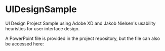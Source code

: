 # UIDesignSample
UI Design Project Sample using Adobe XD and Jakob Nielsen's usability heuristics for user interface design.

A PowerPoint file is provided in the project repository, but the file can also be accessed here: 
